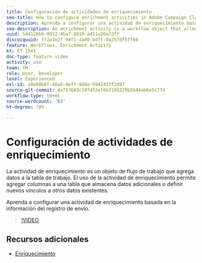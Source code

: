 ```yaml
---
title: Configuración de actividades de enriquecimiento
seo-title: How to configure enrichment activities in Adobe Campaign Classic
description: Aprenda a configurar una actividad de enriquecimiento basada en la información del registro de envío.
seo-description: An enrichment activity is a workflow object that allows the user to add data to the working table. With an enrichment, you can add columns to that table to hold additional data OR define new links from that working table to other existing data.   This video explains how to configure an enrichment activity based on delivery log information.
uuid: 544128b9-9912-4ba7-8910-ad11a26a73ff
discoiquuid: ff2a1e2f-9df1-4ad0-bdff-5a257df5ff66
feature: Workflows, Enrichment Activity
kt: KT-1561
doc-type: feature video
activity: use
team: TM
role: User, Developer
level: Experienced
exl-id: a8e60b8f-48a6-4ef7-9d4e-994241ff2d97
source-git-commit: da757603c597453ef6b7195329b5b44ab6e5c77d
workflow-type: tm+mt
source-wordcount: '83'
ht-degree: 78%

---
```


# Configuración de actividades de enriquecimiento

La actividad de enriquecimiento es un objeto de flujo de trabajo que agrega datos a la tabla de trabajo. El uso de la actividad de enriquecimiento permite agregar columnas a una tabla que almacena datos adicionales o definir nuevos vínculos a otros datos existentes.

Aprenda a configurar una actividad de enriquecimiento basada en la información del registro de envío.

>[!VIDEO](https://video.tv.adobe.com/v/25193?quality=12)

## Recursos adicionales

* [Enriquecimiento](https://experienceleague.adobe.com/docs/campaign-classic/using/automating-with-workflows/targeting-activities/enrichment.html)
